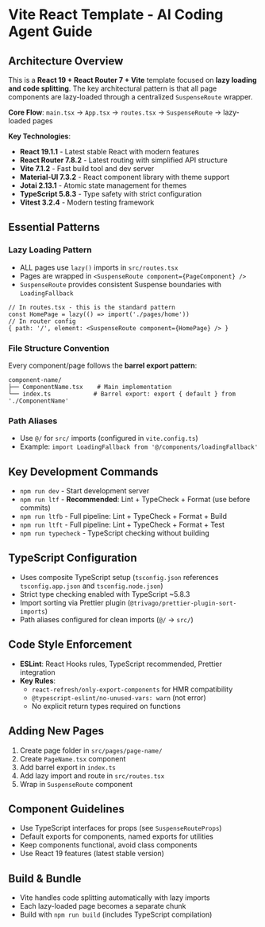 # Vite React Template - AI Coding Agent Guide

## Architecture Overview

This is a **React 19 + React Router 7 + Vite** template focused on **lazy loading and code splitting**. The key architectural pattern is that all page components are lazy-loaded through a centralized `SuspenseRoute` wrapper.

**Core Flow**: `main.tsx` → `App.tsx` → `routes.tsx` → `SuspenseRoute` → lazy-loaded pages

**Key Technologies**:

- **React 19.1.1** - Latest stable React with modern features
- **React Router 7.8.2** - Latest routing with simplified API structure
- **Vite 7.1.2** - Fast build tool and dev server
- **Material-UI 7.3.2** - React component library with theme support
- **Jotai 2.13.1** - Atomic state management for themes
- **TypeScript 5.8.3** - Type safety with strict configuration
- **Vitest 3.2.4** - Modern testing framework

## Essential Patterns

### Lazy Loading Pattern

- ALL pages use `lazy()` imports in `src/routes.tsx`
- Pages are wrapped in `<SuspenseRoute component={PageComponent} />`
- `SuspenseRoute` provides consistent Suspense boundaries with `LoadingFallback`

```tsx
// In routes.tsx - this is the standard pattern
const HomePage = lazy(() => import('./pages/home'))
// In router config
{ path: '/', element: <SuspenseRoute component={HomePage} /> }
```

### File Structure Convention

Every component/page follows the **barrel export pattern**:

```
component-name/
├── ComponentName.tsx    # Main implementation
└── index.ts            # Barrel export: export { default } from './ComponentName'
```

### Path Aliases

- Use `@/` for `src/` imports (configured in `vite.config.ts`)
- Example: `import LoadingFallback from '@/components/loadingFallback'`

## Key Development Commands

- `npm run dev` - Start development server
- `npm run ltf` - **Recommended**: Lint + TypeCheck + Format (use before commits)
- `npm run ltfb` - Full pipeline: Lint + TypeCheck + Format + Build
- `npm run ltft` - Full pipeline: Lint + TypeCheck + Format + Test
- `npm run typecheck` - TypeScript checking without building

## TypeScript Configuration

- Uses composite TypeScript setup (`tsconfig.json` references `tsconfig.app.json` and `tsconfig.node.json`)
- Strict type checking enabled with TypeScript ~5.8.3
- Import sorting via Prettier plugin (`@trivago/prettier-plugin-sort-imports`)
- Path aliases configured for clean imports (`@/` → `src/`)

## Code Style Enforcement

- **ESLint**: React Hooks rules, TypeScript recommended, Prettier integration
- **Key Rules**:
  - `react-refresh/only-export-components` for HMR compatibility
  - `@typescript-eslint/no-unused-vars: warn` (not error)
  - No explicit return types required on functions

## Adding New Pages

1. Create page folder in `src/pages/page-name/`
2. Create `PageName.tsx` component
3. Add barrel export in `index.ts`
4. Add lazy import and route in `src/routes.tsx`
5. Wrap in `SuspenseRoute` component

## Component Guidelines

- Use TypeScript interfaces for props (see `SuspenseRouteProps`)
- Default exports for components, named exports for utilities
- Keep components functional, avoid class components
- Use React 19 features (latest stable version)

## Build & Bundle

- Vite handles code splitting automatically with lazy imports
- Each lazy-loaded page becomes a separate chunk
- Build with `npm run build` (includes TypeScript compilation)
